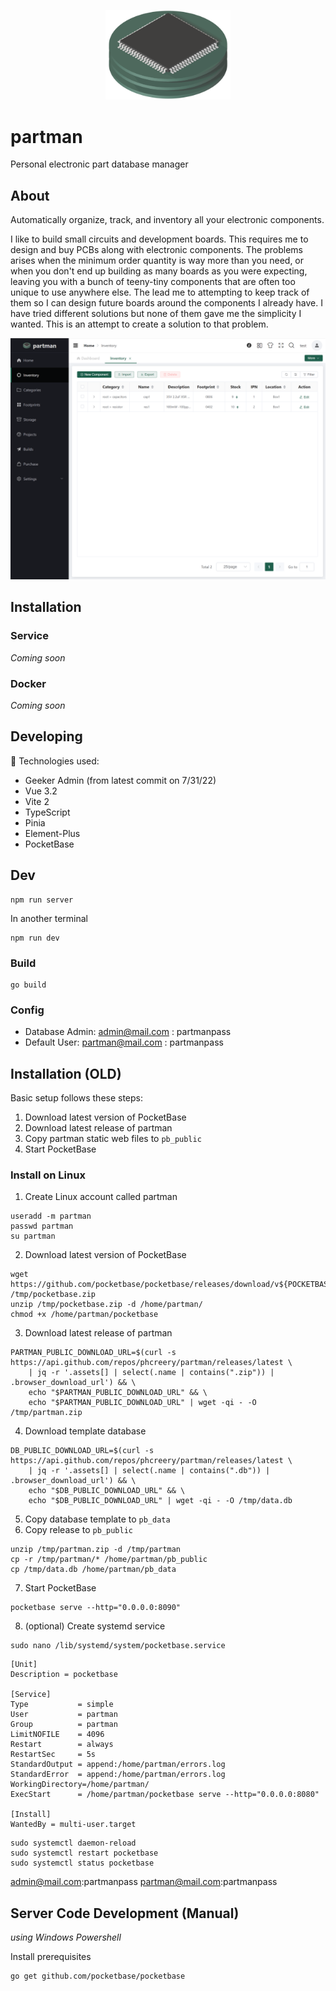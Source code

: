 <p align="center">
  <img src="src/assets/images/logo2/Part2-2-PhotoRoom.png" data-canonical-src="https://gyazo.com/eb5c5741b6a9a16c692170a41a49c858.png" width="200" />
</p>

# partman

Personal electronic part database manager

## About

Automatically organize, track, and inventory all your electronic components.

I like to build small circuits and development boards. This requires me to design and buy PCBs along with electronic components. The problems arises when the minimum order quantity is way more than you need, or when you don't end up building as many boards as you were expecting, leaving you with a bunch of teeny-tiny components that are often too unique to use anywhere else. The lead me to attempting to keep track of them so I can design future boards around the components I already have. I have tried different solutions but none of them gave me the simplicity I wanted. This is an attempt to create a solution to that problem.

![](doc/Screenshot%202022-08-30%20201625.png)

## Installation

### Service

_Coming soon_

### Docker

_Coming soon_

## Developing

🚀 Technologies used:

- Geeker Admin (from latest commit on 7/31/22)
- Vue 3.2
- Vite 2
- TypeScript
- Pinia
- Element-Plus
- PocketBase

## Dev

```
npm run server
```

In another terminal

```
npm run dev
```

### Build

```
go build
```

### Config

- Database Admin: admin@mail.com : partmanpass
- Default User: partman@mail.com : partmanpass

## Installation (OLD)

Basic setup follows these steps:

1. Download latest version of PocketBase
2. Download latest release of partman
3. Copy partman static web files to `pb_public`
4. Start PocketBase

### Install on Linux

1. Create Linux account called partman

```
useradd -m partman
passwd partman
su partman
```

2. Download latest version of PocketBase

```
wget https://github.com/pocketbase/pocketbase/releases/download/v${POCKETBASE_VERSION}/pocketbase_${POCKETBASE_VERSION}_linux_amd64.zip /tmp/pocketbase.zip
unzip /tmp/pocketbase.zip -d /home/partman/
chmod +x /home/partman/pocketbase
```

3. Download latest release of partman

```
PARTMAN_PUBLIC_DOWNLOAD_URL=$(curl -s https://api.github.com/repos/phcreery/partman/releases/latest \
    | jq -r '.assets[] | select(.name | contains(".zip")) | .browser_download_url') && \
    echo "$PARTMAN_PUBLIC_DOWNLOAD_URL" && \
    echo "$PARTMAN_PUBLIC_DOWNLOAD_URL" | wget -qi - -O /tmp/partman.zip
```

4. Download template database

```
DB_PUBLIC_DOWNLOAD_URL=$(curl -s https://api.github.com/repos/phcreery/partman/releases/latest \
    | jq -r '.assets[] | select(.name | contains(".db")) | .browser_download_url') && \
    echo "$DB_PUBLIC_DOWNLOAD_URL" && \
    echo "$DB_PUBLIC_DOWNLOAD_URL" | wget -qi - -O /tmp/data.db
```

5. Copy database template to `pb_data`
6. Copy release to `pb_public`

```
unzip /tmp/partman.zip -d /tmp/partman
cp -r /tmp/partman/* /home/partman/pb_public
cp /tmp/data.db /home/partman/pb_data
```

7. Start PocketBase

```
pocketbase serve --http="0.0.0.0:8090"
```

8. (optional) Create systemd service

```
sudo nano /lib/systemd/system/pocketbase.service
```

```
[Unit]
Description = pocketbase

[Service]
Type           = simple
User           = partman
Group          = partman
LimitNOFILE    = 4096
Restart        = always
RestartSec     = 5s
StandardOutput = append:/home/partman/errors.log
StandardError  = append:/home/partman/errors.log
WorkingDirectory=/home/partman/
ExecStart      = /home/partman/pocketbase serve --http="0.0.0.0:8080"

[Install]
WantedBy = multi-user.target
```

```
sudo systemctl daemon-reload
sudo systemctl restart pocketbase
sudo systemctl status pocketbase
```

admin@mail.com:partmanpass
partman@mail.com:partmanpass

## Server Code Development (Manual)

_using Windows Powershell_

Install prerequisites

```
go get github.com/pocketbase/pocketbase
```
